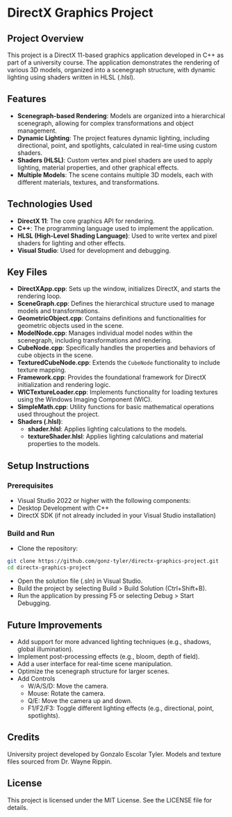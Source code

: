 # DirectX Graphics Project
## Project Overview
This project is a DirectX 11-based graphics application developed in C++ as part of a university course. The application demonstrates the rendering of various 3D models, organized into a scenegraph structure, with dynamic lighting using shaders written in HLSL (.hlsl).
## Features
- **Scenegraph-based Rendering**: Models are organized into a hierarchical scenegraph, allowing for complex transformations and object management.
- **Dynamic Lighting**: The project features dynamic lighting, including directional, point, and spotlights, calculated in real-time using custom shaders.
- **Shaders (HLSL)**: Custom vertex and pixel shaders are used to apply lighting, material properties, and other graphical effects.
- **Multiple Models**: The scene contains multiple 3D models, each with different materials, textures, and transformations.
## Technologies Used
- **DirectX 11**: The core graphics API for rendering.
- **C++**: The programming language used to implement the application.
- **HLSL (High-Level Shading Language)**: Used to write vertex and pixel shaders for lighting and other effects.
- **Visual Studio**: Used for development and debugging.
## Key Files
- **DirectXApp.cpp**: Sets up the window, initializes DirectX, and starts the rendering loop.
- **SceneGraph.cpp**: Defines the hierarchical structure used to manage models and transformations.
- **GeometricObject.cpp**: Contains definitions and functionalities for geometric objects used in the scene.
- **ModelNode.cpp**: Manages individual model nodes within the scenegraph, including transformations and rendering.
- **CubeNode.cpp**: Specifically handles the properties and behaviors of cube objects in the scene.
- **TexturedCubeNode.cpp**: Extends the `CubeNode` functionality to include texture mapping.
- **Framework.cpp**: Provides the foundational framework for DirectX initialization and rendering logic.
- **WICTextureLoader.cpp**: Implements functionality for loading textures using the Windows Imaging Component (WIC).
- **SimpleMath.cpp**: Utility functions for basic mathematical operations used throughout the project.
- **Shaders (.hlsl)**:
  - **shader.hlsl**: Applies lighting calculations to the models.
  - **textureShader.hlsl**: Applies lighting calculations and material properties to the models.
## Setup Instructions
### Prerequisites
- Visual Studio 2022 or higher with the following components:
- Desktop Development with C++
- DirectX SDK (if not already included in your Visual Studio installation)
### Build and Run
- Clone the repository:
```bash
git clone https://github.com/gonz-tyler/directx-graphics-project.git
cd directx-graphics-project
```
- Open the solution file (.sln) in Visual Studio.
- Build the project by selecting Build > Build Solution (Ctrl+Shift+B).
- Run the application by pressing F5 or selecting Debug > Start Debugging.
## Future Improvements
- Add support for more advanced lighting techniques (e.g., shadows, global illumination).
- Implement post-processing effects (e.g., bloom, depth of field).
- Add a user interface for real-time scene manipulation.
- Optimize the scenegraph structure for larger scenes.
- Add Controls
  - W/A/S/D: Move the camera.
  - Mouse: Rotate the camera.
  - Q/E: Move the camera up and down.
  - F1/F2/F3: Toggle different lighting effects (e.g., directional, point, spotlights).
## Credits
University project developed by Gonzalo Escolar Tyler.
Models and texture files sourced from Dr. Wayne Rippin.
## License
This project is licensed under the MIT License. See the LICENSE file for details.
